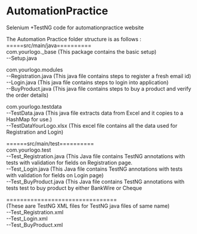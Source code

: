 # AutomationPractice
Selenium +TestNG code for automationpractice website

The Automation Practice folder structure is as follows :<br>
=====src/main/java==========<br>
com.yourlogo._base   (This package contains the basic setup)<br>
--Setup.java<br>
  
com.yourlogo.modules<br>
--Registration.java      (This java file contains steps to register a fresh email id)<br>
--Login.java              (This java file contains steps to login into application)<br>
--BuyProduct.java         (This java file contains steps to buy a product and verify the order details)<br>

com.yourlogo.testdata<br>
--TestData.java          (This java file extracts data from Excel and it copies to a HashMap for use.)<br>
--TestDataYourLogo.xlsx  (This excel file contains all the data used for Registration and Login)<br>
    
======src/main/test==========<br>
com.yourlogo.test<br>
--Test_Registration.java   (This Java file contains TestNG annotations with tests with validation for fields on Registration page.<br>
--Test_Login.java         (This Java file contains TestNG annotations with tests with validation for fields on Login page)<br>
--Test_BuyProduct.java    (This Java file contains TestNG annotations with tests test to buy product by either BankWire or Cheque<br>

================================<br>
(These aare TestNG XML files for TestNG java files of same name)<br>
--Test_Registration.xml <br>
--Test_Login.xml<br>
--Test_BuyProduct.xml<br>
